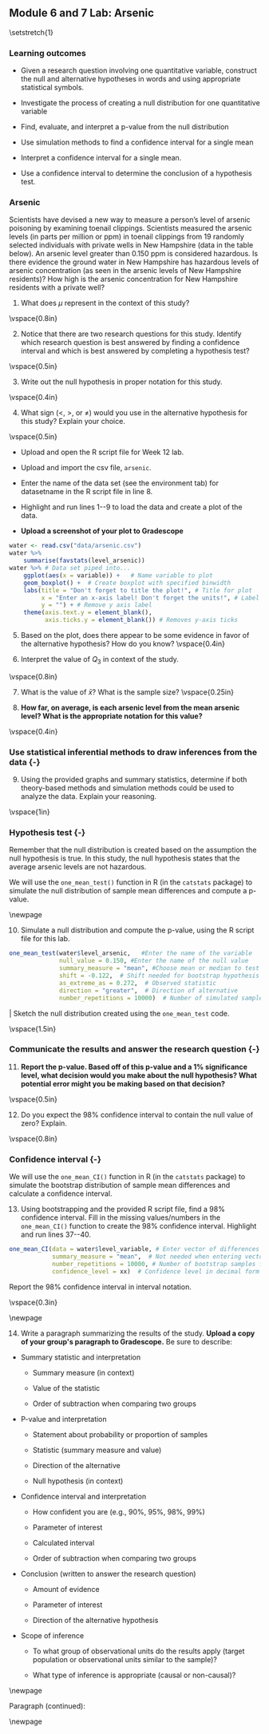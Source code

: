 ## Module 6 and 7 Lab:  Arsenic

\setstretch{1}


### Learning outcomes

* Given a research question involving one quantitative variable, construct the null and alternative hypotheses
in words and using appropriate statistical symbols.

* Investigate the process of creating a null distribution for one quantitative variable

* Find, evaluate, and interpret a p-value from the null distribution

* Use simulation methods to find a confidence interval for a single mean

* Interpret a confidence interval for a single mean.

* Use a confidence interval to determine the conclusion of a hypothesis test.

### Arsenic

Scientists have devised a new way to measure a person’s level of arsenic poisoning by examining toenail clippings.  Scientists measured the arsenic levels (in parts per million or ppm) in toenail clippings from 19 randomly selected individuals with private wells in New Hampshire (data in the table below).  An arsenic level greater than 0.150 ppm is considered hazardous.   Is there evidence the ground water in New Hampshire has hazardous levels of arsenic concentration (as seen in the arsenic levels of New Hampshire residents)?  How high is the arsenic concentration for New Hampshire residents with a private well?

1. What does $\mu$ represent in the context of this study?

\vspace{0.8in}

2.  Notice that there are two research questions for this study.  Identify which research question is best answered by finding a confidence interval and which is best answered by completing a hypothesis test?

\vspace{0.5in}

3.  Write out the null hypothesis in proper notation for this study.  

\vspace{0.4in}

4.  What sign ($<$, $>$, or $\neq$) would you use in the alternative hypothesis for this study?  Explain your choice.

\vspace{0.5in}

* Upload and open the R script file for Week 12 lab. 

* Upload and import the csv file, `arsenic`. 

* Enter the name of the data set (see the environment tab) for datasetname in the R script file in line 8. 

* Highlight and run lines 1--9 to load the data and create a plot of the data. 

* **Upload a screenshot of your plot to Gradescope**


``` r
water <- read.csv("data/arsenic.csv")
water %>%
    summarise(favstats(level_arsenic))
water %>% # Data set piped into...
    ggplot(aes(x = variable)) +   # Name variable to plot
    geom_boxplot() +  # Create boxplot with specified binwidth
    labs(title = "Don't forget to title the plot!", # Title for plot
         x = "Enter an x-axis label! Don't forget the units!", # Label for x axis
         y = "") + # Remove y axis label
    theme(axis.text.y = element_blank(), 
          axis.ticks.y = element_blank()) # Removes y-axis ticks
```

5. Based on the plot, does there appear to be some evidence in favor of the alternative hypothesis?  How do you know?
\vspace{0.4in}

6. Interpret the value of $Q_3$ in context of the study.

\vspace{0.8in}

7.  What is the value of $\bar{x}$?  What is the sample size?
\vspace{0.25in}

8. **How far, on average, is each arsenic level from the mean arsenic level?  What is the appropriate notation for this value?**

\vspace{0.4in}

### Use statistical inferential methods to draw inferences from the data {-}


9.  Using the provided graphs and summary statistics, determine if both theory-based methods and simulation methods could be used to analyze the data.  Explain your reasoning.

\vspace{1in}

### Hypothesis test {-}

Remember that the null distribution is created based on the assumption the null hypothesis is true.  In this study, the null hypothesis states that the average arsenic levels are not hazardous.

We will use the `one_mean_test()` function in R (in the `catstats` package) to simulate the null distribution of sample mean differences and compute a p-value. 

\newpage

10.  Simulate a null distribution and compute the p-value, using the R script file for this lab.  


``` r
one_mean_test(water$level_arsenic,   #Enter the name of the variable
              null_value = 0.150, #Enter the name of the null value
              summary_measure = "mean", #Choose mean or median to test
              shift = -0.122,  # Shift needed for bootstrap hypothesis test
              as_extreme_as = 0.272,  # Observed statistic
              direction = "greater",  # Direction of alternative
              number_repetitions = 10000)  # Number of simulated samples for null distribution
```
|        Sketch the null distribution created using the `one_mean_test` code.

\vspace{1.5in}

### Communicate the results and answer the research question {-}

11.  **Report the p-value. Based off of this p-value and a 1% significance level, what decision would you make about the null hypothesis?  What potential error might you be making based on that decision?**

\vspace{0.5in}

12. Do you expect the 98\% confidence interval to contain the null value of zero?  Explain.

\vspace{0.8in}

### Confidence interval {-}

We will use the `one_mean_CI()` function in R (in the `catstats` package) to simulate the bootstrap distribution of sample mean differences and calculate a confidence interval. 

13. Using bootstrapping and the provided R script file, find a 98\% confidence interval. Fill in the missing values/numbers in the `one_mean_CI()` function to create the 98\% confidence interval.  Highlight and run lines 37--40. 


``` r
one_mean_CI(data = water$level_variable, # Enter vector of differences
            summary_measure = "mean",  # Not needed when entering vector of differences
            number_repetitions = 10000, # Number of bootstrap samples for CI
            confidence_level = xx)  # Confidence level in decimal form
```
Report the 98\% confidence interval in interval notation.

\vspace{0.3in}

\newpage

14. Write a paragraph summarizing the results of the study.  **Upload a copy of your group's paragraph to Gradescope.** Be sure to describe:

* Summary statistic and interpretation

    * Summary measure (in context)
    
    * Value of the statistic 
    
    * Order of subtraction when comparing two groups

* P-value and interpretation

    * Statement about probability or proportion of samples
    
    * Statistic (summary measure and value)
    
    * Direction of the alternative 
    
    * Null hypothesis (in context) 


* Confidence interval and interpretation

    * How confident you are (e.g., 90%, 95%, 98%, 99%)
    
    * Parameter of interest
    
    * Calculated interval
    
    * Order of subtraction when comparing two groups


* Conclusion (written to answer the research question)

    * Amount of evidence
    
    * Parameter of interest 
    
    * Direction of the alternative hypothesis

* Scope of inference

    * To what group of observational units do the results apply (target population or observational units similar to the sample)?
	
    * What type of inference is appropriate (causal or non-causal)?

\newpage

Paragraph (continued):

\newpage
